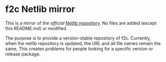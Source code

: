 
# f2c Netlib mirror

This is a mirror of the *official* [Netlib
repository](https://netlib.org/f2c). No files are added (except this
README.md) or modified.

The purpose is to provide a version-stable repository of f2c. Currently,
when the netlib repository is updated, the URL and all file names remain
the same, This creates problems for people looking for a specific version
or release package.


